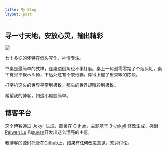 ```yaml
---
title: My Blog
layout: post
---
```


## 寻一寸天地，安放心灵，输出精彩

![](https://img1.doubanio.com/view/note/large/public/p41165488.jpg)

七十多岁的怀特在低头写作，神情专注。

书桌是最简单的式样，连桌边倒角也不事打磨。桌上一角孤零零摆了个烟灰缸，桌下有张平板木头椅，不远处还有个废纸篓，算得上屋子里显眼的陈设。

打字机这头的世界平常到极致，那头的世界却精彩到极致。

希望我的博客，如这小屋般简单。

## 博客平台

这个博客通过 [Jekyll](http://jekyllrb.com/) 生成，部署在 [Github](https://pages.github.com)，主题基于 [3-Jekyll](https://github.com/P233/3-Jekyll) 修改生成，感谢 [Peiwen Lu](https://github.com/P233) 和[suyan](https://github.com/suyan/suyan.github.io)开发出这么漂亮的主题。

我博客的源码托管在[Github](https://github.com/wanyiping/wanyiping.github.io)上，如果有任何改进意见，欢迎讨论。
